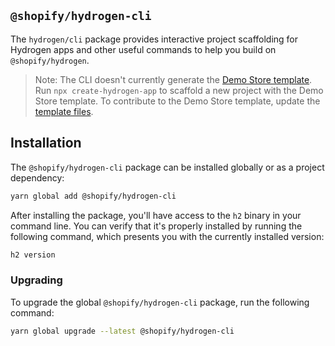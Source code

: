 <!-- This file is generated from source code in the Shopify/hydrogen repo. Edit the files in /packages/cli and run 'yarn generate-docs' at the root of this repo. For more information, refer to https://github.com/Shopify/shopify-dev/blob/main/content/internal/operations/reference-docs/hydrogen.md. -->

## `@shopify/hydrogen-cli`

The `hydrogen/cli` package provides interactive project scaffolding for Hydrogen apps and other useful commands to help you build on `@shopify/hydrogen`.

> Note:
> The CLI doesn't currently generate the [Demo Store template](/custom-storefronts/hydrogen/getting-started). Run `npx create-hydrogen-app` to scaffold a new project with the Demo Store template. To contribute to the Demo Store template, update the [template files](https://github.com/Shopify/hydrogen/tree/main/examples/template-hydrogen-default).

## Installation

The `@shopify/hydrogen-cli` package can be installed globally or as a project dependency:

```bash
yarn global add @shopify/hydrogen-cli
```

After installing the package, you'll have access to the `h2` binary in your command line. You can verify that it's properly installed by running the following command, which presents you with the currently installed version:

```bash
h2 version
```

### Upgrading

To upgrade the global `@shopify/hydrogen-cli` package, run the following command:

```bash
yarn global upgrade --latest @shopify/hydrogen-cli
```
